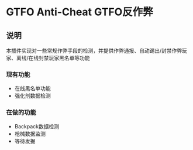 # GTFO Anti-Cheat GTFO反作弊

## 说明
本插件实现对一些常规作弊手段的检测，并提供作弊通报、自动踢出/封禁作弊玩家、离线/在线封禁玩家黑名单等功能

### 现有功能
 - 在线黑名单功能
 - 强化剂数据检测

### 在做的功能
 - Backpack数据检测
 - 枪械数据监测
 - 等待发掘
